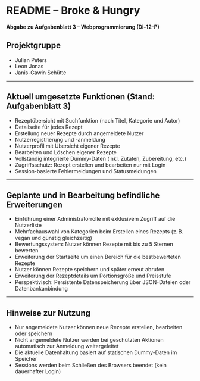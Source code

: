 # README – Broke & Hungry

**Abgabe zu Aufgabenblatt 3 – Webprogrammierung (Di-12-P)**

## Projektgruppe
- Julian Peters
- Leon Jonas
- Janis-Gawin Schütte

---

## Aktuell umgesetzte Funktionen (Stand: Aufgabenblatt 3)

- Rezeptübersicht mit Suchfunktion (nach Titel, Kategorie und Autor)
- Detailseite für jedes Rezept
- Erstellung neuer Rezepte durch angemeldete Nutzer
- Nutzerregistrierung und -anmeldung
- Nutzerprofil mit Übersicht eigener Rezepte
- Bearbeiten und Löschen eigener Rezepte
- Vollständig integrierte Dummy-Daten (inkl. Zutaten, Zubereitung, etc.)
- Zugriffsschutz: Rezept erstellen und bearbeiten nur mit Login
- Session-basierte Fehlermeldungen und Statusmeldungen

---

## Geplante und in Bearbeitung befindliche Erweiterungen

- Einführung einer Administratorrolle mit exklusivem Zugriff auf die Nutzerliste
- Mehrfachauswahl von Kategorien beim Erstellen eines Rezepts (z. B. vegan und günstig gleichzeitig)
- Bewertungssystem: Nutzer können Rezepte mit bis zu 5 Sternen bewerten
- Erweiterung der Startseite um einen Bereich für die bestbewerteten Rezepte
- Nutzer können Rezepte speichern und später erneut abrufen
- Erweiterung der Rezeptdetails um Portionsgröße und Preisstufe
- Perspektivisch: Persistente Datenspeicherung über JSON-Dateien oder Datenbankanbindung

---

## Hinweise zur Nutzung

- Nur angemeldete Nutzer können neue Rezepte erstellen, bearbeiten oder speichern
- Nicht angemeldete Nutzer werden bei geschützten Aktionen automatisch zur Anmeldung weitergeleitet
- Die aktuelle Datenhaltung basiert auf statischen Dummy-Daten im Speicher
- Sessions werden beim Schließen des Browsers beendet (kein dauerhafter Login)
